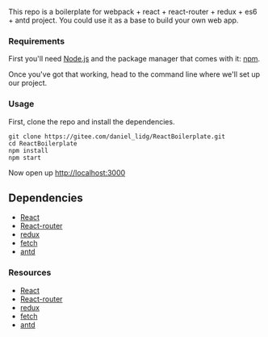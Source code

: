 
This repo is a boilerplate for webpack + react + react-router + redux + es6 + antd project. You could use it as a base to build your own web app.


### Requirements
First you'll need [Node.js](https://nodejs.org) and the package manager
that comes with it: [npm](https://www.npmjs.com/).


Once you've got that working, head to the command line where we'll set
up our project.

### Usage
First, clone the repo and install the dependencies.

```
git clone https://gitee.com/daniel_lidg/ReactBoilerplate.git
cd ReactBoilerplate
npm install
npm start
```

Now open up [http://localhost:3000](http://localhost:3000)



## Dependencies

- [React](https://github.com/facebook/react)
- [React-router](https://github.com/reactjs/react-router)
- [redux](https://github.com/reactjs/redux)
- [fetch](https://github.com/github/fetch)
- [antd](https://ant.design)


### Resources

- [React](https://github.com/facebook/react)
- [React-router](https://github.com/reactjs/react-router)
- [redux](https://github.com/reactjs/redux)
- [fetch](https://github.com/github/fetch)
- [antd](https://ant.design)
